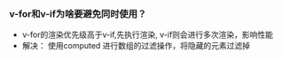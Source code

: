 ### v-for和v-if为啥要避免同时使用？
* v-for的渲染优先级高于v-if,先执行渲染, v-if则会进行多次渲染，影响性能
* 解决： 使用computed 进行数组的过滤操作，将隐藏的元素过滤掉
